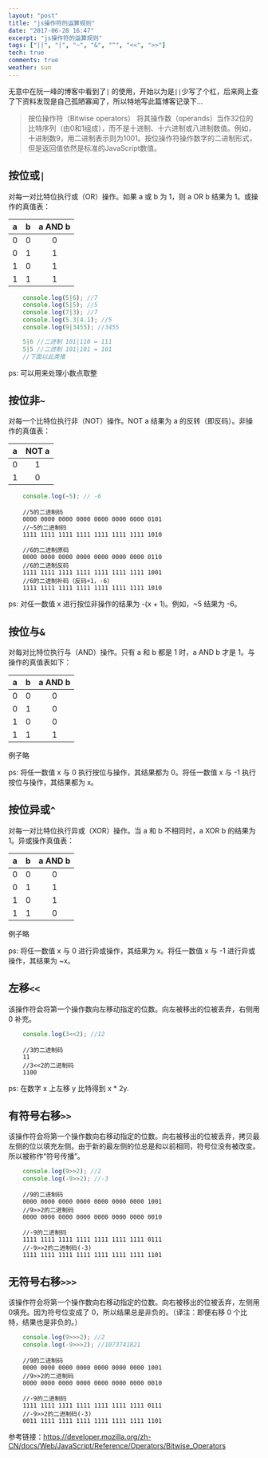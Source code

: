 ```yaml
---
layout: "post"
title: "js操作符的运算规则"
date: "2017-06-28 16:47"
excerpt: "js操作符的运算规则"
tags: ["||", "|", "~", "&", "^", "<<", ">>"]
tech: true
comments: true
weather: sun
---
```



无意中在阮一峰的博客中看到了`|` 的使用，开始以为是`||`少写了个杠，后来网上查了下资料发现是自己孤陋寡闻了，所以特地写此篇博客记录下...
> 按位操作符（Bitwise operators） 将其操作数（operands）当作32位的比特序列（由0和1组成），而不是十进制、十六进制或八进制数值。例如，十进制数9，用二进制表示则为1001。按位操作符操作数字的二进制形式，但是返回值依然是标准的JavaScript数值。


## 按位或`|`
对每一对比特位执行或（OR）操作。如果 a 或 b 为 1，则 a OR b 结果为 1。或操作的真值表：

| a    | b    |  a AND b  |
| :--:  | :--:  | :--: |
| 0 | 0 | 0 |
| 0 | 1 | 1 |
| 1 | 0 | 1 |
| 1 | 1 | 1 |

``` javascript
    console.log(5|6); //7
    console.log(5|5); //5
    console.log(7|3); //7
    console.log(5.3|4.1); //5
    console.log(9|3455); //3455
```

```javascript
    5|6 //二进制 101|110 = 111
    5|5 //二进制 101|101 = 101
    //下面以此类推
```
ps: 可以用来处理小数点取整


## 按位非`~`
对每一个比特位执行非（NOT）操作。NOT a 结果为 a 的反转（即反码）。非操作的真值表：

| a | NOT a |
| :--: | :--: |
| 0 | 1 |
| 1 | 0 |


``` javascript
    console.log(~5); // -6
```

```
    //5的二进制码
    0000 0000 0000 0000 0000 0000 0000 0101
    //~5的二进制码
    1111 1111 1111 1111 1111 1111 1111 1010

    //6的二进制原码
    0000 0000 0000 0000 0000 0000 0000 0110
    //6的二进制反码
    1111 1111 1111 1111 1111 1111 1111 1001
    //6的二进制补码（反码+1，-6）
    1111 1111 1111 1111 1111 1111 1111 1010
```

ps: 对任一数值 x 进行按位非操作的结果为 -(x + 1)。例如，~5 结果为 -6。


## 按位与`&`
对每对比特位执行与（AND）操作。只有 a 和 b 都是 1 时，a AND b 才是 1。与操作的真值表如下：

| a | b | a AND b |
| :--: | :--: | :--: |
| 0 | 0 | 0 |
| 0 | 1 | 0 |
| 1 | 0 | 0 |
| 1 | 1 | 1 |

例子略

ps: 将任一数值 x 与 0 执行按位与操作，其结果都为 0。将任一数值 x 与 -1 执行按位与操作，其结果都为 x。


## 按位异或`^`
对每一对比特位执行异或（XOR）操作。当 a 和 b 不相同时，a XOR b 的结果为 1。异或操作真值表：

| a | b | a AND b |
| :--: | :--: | :--: |
| 0 | 0 | 0 |
| 0 | 1 | 1 |
| 1 | 0 | 1 |
| 1 | 1 | 0 |

例子略

ps: 将任一数值 x 与 0 进行异或操作，其结果为 x。将任一数值 x 与 -1 进行异或操作，其结果为 ~x。


## 左移`<<`
该操作符会将第一个操作数向左移动指定的位数。向左被移出的位被丢弃，右侧用 0 补充。

``` javascript
    console.log(3<<2); //12
```

```
    //3的二进制码
    11
    //3<<2的二进制码
    1100
```

ps: 在数字 x 上左移 y 比特得到 x * 2y.


## 有符号右移`>>`
该操作符会将第一个操作数向右移动指定的位数。向右被移出的位被丢弃，拷贝最左侧的位以填充左侧。由于新的最左侧的位总是和以前相同，符号位没有被改变。所以被称作“符号传播”。

``` javascript
    console.log(9>>2); //2
    console.log(-9>>2); //-3
```

```
    //9的二进制码
    0000 0000 0000 0000 0000 0000 0000 1001
    //9>>2的二进制码
    0000 0000 0000 0000 0000 0000 0000 0010

    //-9的二进制码
    1111 1111 1111 1111 1111 1111 1111 0111
    //-9>>2的二进制码(-3)
    1111 1111 1111 1111 1111 1111 1111 1101
```


## 无符号右移`>>>`
该操作符会将第一个操作数向右移动指定的位数。向右被移出的位被丢弃，左侧用0填充。因为符号位变成了 0，所以结果总是非负的。（译注：即便右移 0 个比特，结果也是非负的。）

``` javascript
    console.log(9>>>2); //2
    console.log(-9>>>2); //1073741821
```

```
    //9的二进制码
    0000 0000 0000 0000 0000 0000 0000 1001
    //9>>2的二进制码
    0000 0000 0000 0000 0000 0000 0000 0010

    //-9的二进制码
    1111 1111 1111 1111 1111 1111 1111 0111
    //-9>>2的二进制码(-3)
    0011 1111 1111 1111 1111 1111 1111 1101
```


参考链接：<https://developer.mozilla.org/zh-CN/docs/Web/JavaScript/Reference/Operators/Bitwise_Operators>
